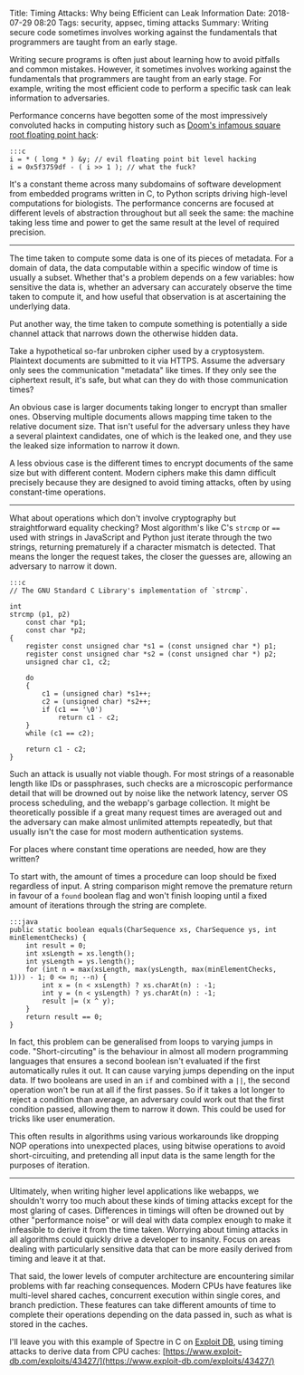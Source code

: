 Title: Timing Attacks: Why being Efficient can Leak Information
Date: 2018-07-29 08:20
Tags: security, appsec, timing attacks
Summary: Writing secure code sometimes involves working against the fundamentals that programmers are taught from an early stage.

Writing secure programs is often just about learning how to avoid pitfalls and common mistakes. However, it sometimes
involves working against the fundamentals that programmers are taught from an early stage. For example, writing the
most efficient code to perform a specific task can leak information to adversaries.

Performance concerns have begotten some of the most impressively convoluted hacks in computing history such as
[Doom's infamous square root floating point hack](https://en.wikipedia.org/wiki/Fast_inverse_square_root):

    :::c
    i = * ( long * ) &y; // evil floating point bit level hacking
    i = 0x5f3759df - ( i >> 1 ); // what the fuck?

It's a constant theme across many subdomains of software development from embedded programs written in C, to Python
scripts driving high-level computations for biologists. The performance concerns are focused at different levels of
abstraction throughout but all seek the same: the machine taking less time and power to get the same result at the
level of required precision.

***

The time taken to compute some data is one of its pieces of metadata. For a domain of data, the data computable
within a specific window of time is usually a subset. Whether that's a problem depends on a few variables: how
sensitive the data is, whether an adversary can accurately observe the time taken to compute it, and how useful that
observation is at ascertaining the underlying data.

Put another way, the time taken to compute something is potentially a side channel attack that narrows down the
otherwise hidden data.

Take a hypothetical so-far unbroken cipher used by a cryptosystem. Plaintext documents are submitted to it via HTTPS.
Assume the adversary only sees the communication "metadata" like times. If they only see the ciphertext result, it's
safe, but what can they do with those communication times?

An obvious case is larger documents taking longer to encrypt than smaller ones. Observing multiple documents allows
mapping time taken to the relative document size. That isn't useful for the adversary unless they have a several
plaintext candidates, one of which is the leaked one, and they use the leaked size information to narrow it down.

A less obvious case is the different times to encrypt documents of the same size but with different content. Modern
ciphers make this damn difficult precisely because they are designed to avoid timing attacks, often by using
constant-time operations.

***

What about operations which don't involve cryptography but straightforward equality checking? Most algorithm's like
C's `strcmp` or `==` used with strings in JavaScript and Python just iterate through the two strings, returning
prematurely if a character mismatch is detected. That means the longer the request takes, the closer the guesses are,
allowing an adversary to narrow it down.

    :::c
    // The GNU Standard C Library's implementation of `strcmp`.

    int
    strcmp (p1, p2)
        const char *p1;
        const char *p2;
    {
        register const unsigned char *s1 = (const unsigned char *) p1;
        register const unsigned char *s2 = (const unsigned char *) p2;
        unsigned char c1, c2;

        do
        {
            c1 = (unsigned char) *s1++;
            c2 = (unsigned char) *s2++;
            if (c1 == '\0')
                return c1 - c2;
        }
        while (c1 == c2);

        return c1 - c2;
    }

Such an attack is usually not viable though. For most strings of a reasonable length like IDs or passphrases, such
checks are a microscopic performance detail that will be drowned out by noise like the network latency, server OS
process scheduling, and the webapp's garbage collection. It might be theoretically possible if a great many request
times are averaged out and the adversary can make almost unlimited attempts repeatedly, but that usually isn't the
case for most modern authentication systems.

For places where constant time operations are needed, how are they written?

To start with, the amount of times a procedure can loop should be fixed regardless of input. A string comparison
might remove the premature return in favour of a `found` boolean flag and won't finish looping until a fixed amount
of iterations through the string are complete.

    :::java
    public static boolean equals(CharSequence xs, CharSequence ys, int minElementChecks) {
        int result = 0;
        int xsLength = xs.length();
        int ysLength = ys.length();
        for (int n = max(xsLength, max(ysLength, max(minElementChecks, 1))) - 1; 0 <= n; --n) {
            int x = (n < xsLength) ? xs.charAt(n) : -1;
            int y = (n < ysLength) ? ys.charAt(n) : -1;
            result |= (x ^ y);
        }
        return result == 0;
    }

In fact, this problem can be generalised from loops to varying jumps in code. "Short-circuting" is the behaviour in
almost all modern programming languages that ensures a second boolean isn't evaluated if the first automatically
rules it out. It can cause varying jumps depending on the input data. If two booleans are used in an `if` and
combined with a `||`, the second operation won't be run at all if the first passes. So if it takes a lot longer to
reject a condition than average, an adversary could work out that the first condition passed, allowing them to narrow
it down. This could be used for tricks like user enumeration.

This often results in algorithms using various workarounds like dropping NOP operations into unexpected places, using
bitwise operations to avoid short-circuiting, and pretending all input data is the same length for the purposes of
iteration.

***

Ultimately, when writing higher level applications like webapps, we shouldn't worry too much about these kinds of
timing attacks except for the most glaring of cases. Differences in timings will often be drowned out by other
"performance noise" or will deal with data complex enough to make it infeasible to derive it from the time taken.
Worrying about timing attacks in all algorithms could quickly drive a developer to insanity. Focus on areas dealing
with particularly sensitive data that can be more easily derived from timing and leave it at that.

That said, the lower levels of computer architecture are encountering similar problems with far reaching
consequences. Modern CPUs have features like multi-level shared caches, concurrent execution within single cores, and
branch prediction. These features can take different amounts of time to complete their operations depending on the
data passed in, such as what is stored in the caches.

I'll leave you with this example of Spectre in C on [Exploit DB](https://www.exploit-db.com), using timing attacks to
derive data from CPU caches: [https://www.exploit-db.com/exploits/43427/](https://www.exploit-db.com/exploits/43427/)
